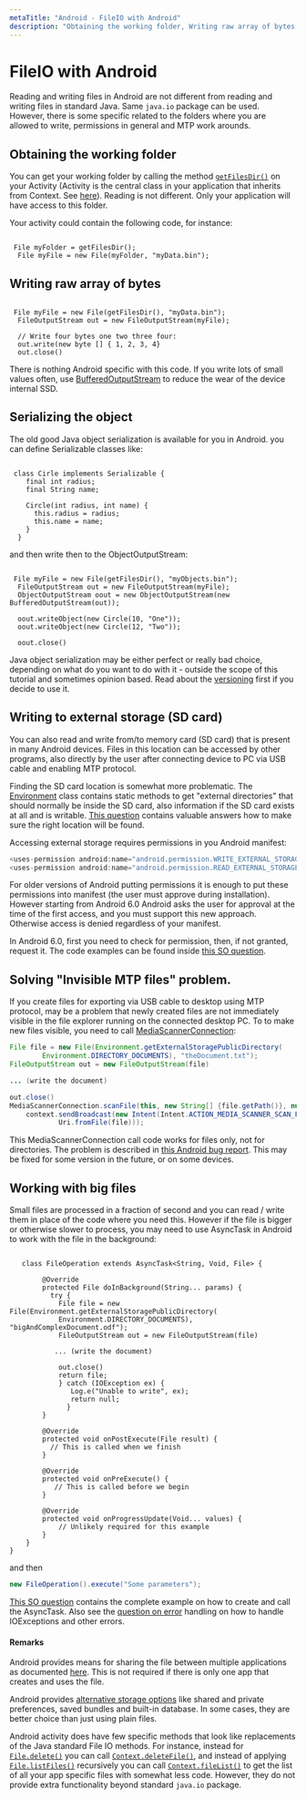 ```yaml
---
metaTitle: "Android - FileIO with Android"
description: "Obtaining the working folder, Writing raw array of bytes, Serializing the object, Writing to external storage (SD card), Solving Invisible MTP files problem., Working with big files"
---
```


# FileIO with Android


Reading and writing files in Android are not different from reading and writing files in standard Java. Same `java.io` package can be used. However, there is some specific related to the folders where you are allowed to write, permissions in general and MTP work arounds.



## Obtaining the working folder


You can get your working folder by calling the method [`getFilesDir()`](https://developer.android.com/reference/android/content/Context.html#getFilesDir()) on your Activity (Activity is the central class in your application that inherits from Context. See [here](http://stackoverflow.com/documentation/android/1481/activity)). Reading is not different. Only your application will have access to this folder.

Your activity could contain the following code, for instance:

```

 File myFolder = getFilesDir();
  File myFile = new File(myFolder, "myData.bin");

```



## Writing raw array of bytes


```

 File myFile = new File(getFilesDir(), "myData.bin");
  FileOutputStream out = new FileOutputStream(myFile);

  // Write four bytes one two three four:
  out.write(new byte [] { 1, 2, 3, 4}
  out.close()

```

There is nothing Android specific with this code. If you write lots of small values often, use [BufferedOutputStream](https://developer.android.com/reference/java/io/BufferedOutputStream.html) to reduce the wear of the device internal SSD.



## Serializing the object


The old good Java object serialization is available for you in Android. you can define Serializable classes like:

```

 class Cirle implements Serializable {
    final int radius;
    final String name;

    Circle(int radius, int name) {
      this.radius = radius;
      this.name = name;
    }
  }

```

and then write then to the ObjectOutputStream:

```

 File myFile = new File(getFilesDir(), "myObjects.bin");
  FileOutputStream out = new FileOutputStream(myFile);
  ObjectOutputStream oout = new ObjectOutputStream(new BufferedOutputStream(out));

  oout.writeObject(new Circle(10, "One"));
  oout.writeObject(new Circle(12, "Two"));
  
  oout.close()

```

Java object serialization may be either perfect or really bad choice, depending on what do you want to do with it - outside the scope of this tutorial and sometimes opinion based. Read about the [versioning](http://www.javaworld.com/article/2071731/core-java/ensure-proper-version-control-for-serialized-objects.html) first if you decide to use it.



## Writing to external storage (SD card)


You can also read and write from/to memory card (SD card) that is present in many Android devices. Files in this location can be accessed by other programs, also directly by the user after connecting device to PC via USB cable and enabling MTP protocol.

Finding the SD card location is somewhat more problematic. The [Environment](https://developer.android.com/reference/android/os/Environment.html) class contains static methods to get "external directories" that should normally be inside the SD card, also information if the SD card exists at all and is writable. [This question](http://stackoverflow.com/questions/5694933/find-an-external-sd-card-location) contains valuable answers how to make sure the right location will be found.

Accessing external storage requires permissions in you Android manifest:

```java
<uses-permission android:name="android.permission.WRITE_EXTERNAL_STORAGE" />
<uses-permission android:name="android.permission.READ_EXTERNAL_STORAGE" />

```

For older versions of Android putting permissions it is enough to put these permissions into manifest (the user must approve during installation). However starting from Android 6.0 Android asks the user for approval at the time of the first access, and you must support this new approach. Otherwise access is denied regardless of your manifest.

In Android 6.0, first you need to check for permission, then, if not granted, request it. The code examples can be found inside [this SO question](http://stackoverflow.com/questions/33139754/android-6-0-marshmallow-cannot-write-to-sd-card).



## Solving "Invisible MTP files" problem.


If you create files for exporting via USB cable to desktop using MTP protocol, may be a problem that newly created files are not immediately visible in the file explorer running on the connected desktop PC. To to make new files visible, you need to call [MediaScannerConnection](https://developer.android.com/reference/android/media/MediaScannerConnection.html):

```java
File file = new File(Environment.getExternalStoragePublicDirectory(
        Environment.DIRECTORY_DOCUMENTS), "theDocument.txt");
FileOutputStream out = new FileOutputStream(file)

... (write the document)

out.close()
MediaScannerConnection.scanFile(this, new String[] {file.getPath()}, null, null);
    context.sendBroadcast(new Intent(Intent.ACTION_MEDIA_SCANNER_SCAN_FILE,
            Uri.fromFile(file)));

```

This MediaScannerConnection call code works for files only, not for directories. The problem is described in [this Android bug report](https://code.google.com/p/android/issues/detail?id=38282). This may be fixed for some version in the future, or on some devices.



## Working with big files


Small files are processed in a fraction of second and you can read / write them in place of the code where you need this. However if the file is bigger or otherwise slower to process, you may need to use AsyncTask in Android to work with the file in the background:

```

   class FileOperation extends AsyncTask<String, Void, File> {

        @Override
        protected File doInBackground(String... params) {
          try {
            File file = new File(Environment.getExternalStoragePublicDirectory(
            Environment.DIRECTORY_DOCUMENTS), "bigAndComplexDocument.odf");
            FileOutputStream out = new FileOutputStream(file)

           ... (write the document)

            out.close()
            return file;
            } catch (IOException ex) {
               Log.e("Unable to write", ex);
               return null;
              }
        }

        @Override
        protected void onPostExecute(File result) {
          // This is called when we finish 
        }

        @Override
        protected void onPreExecute() {
           // This is called before we begin
        }

        @Override
        protected void onProgressUpdate(Void... values) {
            // Unlikely required for this example
        }
    }
}

```

and then

```java
new FileOperation().execute("Some parameters");    

```

[This SO question](http://stackoverflow.com/questions/9671546/asynctask-android-example) contains the complete example on how to create and call the AsyncTask. Also see the [question on error](http://stackoverflow.com/questions/3690980/asynctask-error-handling) handling on how to handle IOExceptions and other errors.



#### Remarks


Android provides means for sharing the file between multiple applications as documented [here](https://developer.android.com/training/secure-file-sharing/setup-sharing.html). This is not required if there is only one app that creates and uses the file.

Android provides [alternative storage options](https://developer.android.com/guide/topics/data/data-storage.html) like shared and private preferences, saved bundles and built-in database. In some cases, they are better choice than just using plain files.

Android activity does have few specific methods that look like replacements of the Java standard File IO methods. For instance, instead for [`File.delete()`](https://docs.oracle.com/javase/7/docs/api/java/io/File.html#delete()) you can call [`Context.deleteFile()`](https://developer.android.com/reference/android/content/Context.html#deleteFile(java.lang.String)), and instead of applying [`File.listFiles()`](https://docs.oracle.com/javase/7/docs/api/java/io/File.html#listFiles()) recursively you can call [`Context.fileList()`](https://developer.android.com/reference/android/content/Context.html#fileList()) to get the list of all your app specific files with somewhat less code. However, they do not provide extra functionality beyond standard `java.io` package.

